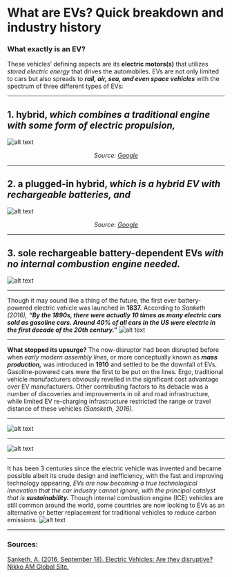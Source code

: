 # What are EVs? Quick breakdown and industry history
### What exactly is an EV?
These vehicles’ defining aspects are its **electric motors(s)** that utilizes _stored electric energy_ that drives the automobiles. EVs are not only limited to cars but also spreads to **_rail, air, sea, and even space vehicles_** with the spectrum of three different types of EVs: 

***
## 1. **hybrid,** _which combines a traditional engine with some form of electric propulsion,_
![alt text](https://afdc.energy.gov/files/vehicles/hybrid-high-res.jpg) 
<p align="center"><em>Source: <a href = "https://afdc.energy.gov/sp/assets/car_pages/hybrid-f9d22d6d16eeb332f3b765c7ab431e07803163d716d7cb5f5e786230cd556495.jpg">Google </a></em></p>

***
## **2. a plugged-in hybrid,** _which is a hybrid EV with rechargeable batteries, and_

![alt text](https://www.toyota.com.cn/innovation/environmental_technology/plugin_hybrid/images/plugin_hybrid_img01.jpg)
<p align="center"><em>Source: <a href = "https://www.toyota.com.cn/innovation/environmental_technology/plugin_hybrid/images/plugin_hybrid_img01.jpg">Google </a></em></p>
  
***
## **3. sole rechargeable battery-dependent EVs** _with no internal combustion engine needed._
![alt text](https://9to5mac.com/wp-content/uploads/sites/6/2017/07/catl-e1488341001584.jpg?quality=82&strip=all)


***
Though it may sound like a thing of the future, the first ever battery-powered electric vehicle was launched in **1837.** According to _Sanketh (2016),_ **_“By the 1890s, there were actually 10 times as many electric cars sold as gasoline cars. Around 40% of all cars in the US were electric in the first decade of the 20th century.”_**
![alt text](https://cdn.hswstatic.com/gif/electric-car-age-1200x800.jpg)

***
**What stopped its upsurge?** The now-disruptor had been disrupted before when _early modern assembly lines,_ or more conceptually known as **_mass production,_**
was introduced in **1910** and settled to be the downfall of EVs. Gasoline-powered cars were the first to be put on the lines. Ergo, traditional vehicle manufacturers 
obviously revelled in the significant cost advantage over EV manufacturers. Other contributing factors to its debacle was a number of discoveries and improvements 
in oil and road infrastructure, while limited EV re-charging infrastructure restricted the range or travel distance of these vehicles _(Sansketh, 2016)._
***
![alt text](https://i.pinimg.com/originals/cb/53/b3/cb53b30d87ec824f82ef386d9646122e.jpg)
***
![alt text](https://images.fineartamerica.com/images-medium-large-5/oil-and-gas-refinery-old-antique-pinhole-style-christian-lagereek.jpg)

***
It has been 3 centuries since the electric vehicle was invented and became possible albeit its crude design and inefficiency, with the fast and improving technology
appearing, _EVs are now becoming a true technological innovation that the car industry cannot ignore, with the principal catalyst that is **sustainability.**_ 
Though internal combustion engine (ICE) vehicles are still common around the world, some countries are now looking to EVs as an alternative or better replacement 
for traditional vehicles to reduce carbon emissions.
![alt text](https://youmatter.world/app/uploads/sites/2/2018/09/electric-car-eco-friendly-sustainable.jpg)
<br>

***
### Sources:
[Sanketh, A. (2016, September 18). Electric Vehicles: Are they disruptive? Nikko AM Global Site.](https://en.nikkoam.com/articles/2016/09/electric-vehicles-are-they-disruptive)

